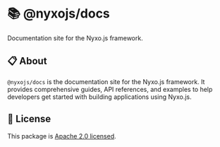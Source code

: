 # 📚 @nyxojs/docs

Documentation site for the Nyxo.js framework.

## 📋 About

`@nyxojs/docs` is the documentation site for the Nyxo.js framework. It provides comprehensive guides, API references,
and examples to help developers get started with building applications using Nyxo.js.

## 📜 License

This package is [Apache 2.0 licensed](LICENSE).
